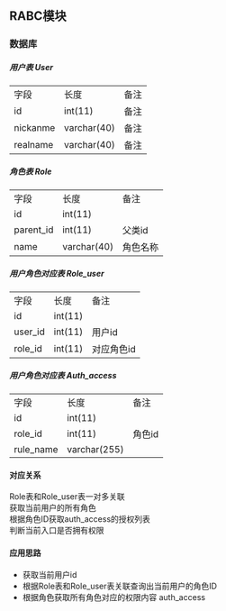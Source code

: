 ## RABC模块
### 数据库
##### 用户表 User
<table>
  <tr>
    <td>字段</td>
    <td>长度</td>
    <td>备注</td>
  </tr>
  <tr>
    <td>id</td>
    <td>int(11)</td>
    <td>备注</td>
  </tr>
  <tr>
    <td>nickanme</td>
    <td>varchar(40)</td>
    <td>备注</td>
   </tr>
   <tr>
    <td>realname</td>
    <td>varchar(40)</td>
    <td>备注</td>
   </tr>
   
</table> 

##### 角色表 Role
<table>
    <tr>
      <td>字段</td>
      <td>长度</td>
      <td>备注</td>
    </tr>
    <tr>
      <td>id</td>
      <td>int(11)</td>
      <td></td>
    </tr>
    <tr>
      <td>parent_id</td>
      <td>int(11)</td>
      <td>父类id</td>
    </tr>
        <tr>
          <td>name</td>
          <td>varchar(40)</td>
          <td>角色名称</td>
        </tr>
</table>

##### 用户角色对应表 Role_user
<table>
    <tr>
      <td>字段</td>
      <td>长度</td>
      <td>备注</td>
    </tr>
 <tr>
      <td>id</td>
      <td>int(11)</td>
      <td></td>
</tr>   
    <tr>
         <td>user_id</td>
         <td>int(11)</td>
         <td>用户id</td>
   </tr> 
   <tr>
            <td>role_id</td>
            <td>int(11)</td>
            <td>对应角色id</td>
      </tr> 
    
</table>

##### 用户角色对应表 Auth_access
<table>
 <tr>
    <td>字段</td>
    <td>长度</td>
    <td>备注</td>
 </tr>
 
 <tr>
     <td>id</td>
     <td>int(11)</td>
     <td></td>
 </tr>
 
  <tr>
      <td>role_id</td>
      <td>int(11)</td>
      <td>角色id</td>
  </tr> 
  
  <tr>
       <td>rule_name</td>
       <td>varchar(255)</td>
       <td></td>
   </tr>
     
 
</table>

#### 对应关系
Role表和Role_user表一对多关联</br>
获取当前用户的所有角色</br>
根据角色ID获取auth_access的授权列表</br>
判断当前入口是否拥有权限

#### 应用思路
+ 获取当前用户id
+ 根据Role表和Role_user表关联查询出当前用户的角色ID
+ 根据角色获取所有角色对应的权限内容 auth_access
